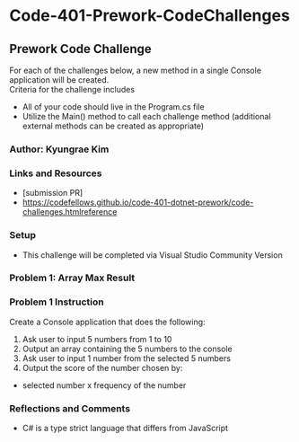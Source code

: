 # Code-401-Prework-CodeChallenges

## Prework Code Challenge
For each of the challenges below, a new method in a single Console application will be created.  
Criteria for the challenge includes
* All of your code should live in the Program.cs file
* Utilize the Main() method to call each challenge method (additional external methods can be created as appropriate)

### Author: Kyungrae Kim

### Links and Resources
* [submission PR]
* https://codefellows.github.io/code-401-dotnet-prework/code-challenges.htmlreference

### Setup
* This challenge will be completed via Visual Studio Community Version

### Problem 1: Array Max Result

### Problem 1 Instruction
Create a Console application that does the following: 
1. Ask user to input 5 numbers from 1 to 10
2. Output an array containing the 5 numbers to the console
3. Ask user to input 1 number from the selected 5 numbers
3. Output the score of the number chosen by:
  * selected number x frequency of the number

### Reflections and Comments
* C# is a type strict language that differs from JavaScript